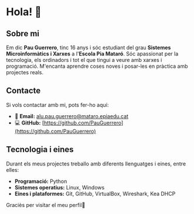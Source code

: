 # Hola! 👋

## Sobre mi
Em dic **Pau Guerrero**, tinc 16 anys i sóc estudiant del grau **Sistemes Microinformàtics i Xarxes** a l'**Escola Pia Mataró**. Sóc apassionat per la tecnologia, els ordinadors i tot el que tingui a veure amb xarxes i programació. M'encanta aprendre coses noves i posar-les en pràctica amb projectes reals.

## Contacte
Si vols contactar amb mi, pots fer-ho aquí:  
- 📧 **Email:** alu.pau.guerrero@mataro.epiaedu.cat
- 💻 **GitHub:** [https://github.com/PauGuerrero](https://github.com/PauGuerrero)

## Tecnologia i eines
Durant els meus projectes treballo amb diferents llenguatges i eines, entre elles:  
- **Programació:** Python
- **Sistemes operatius:** Linux, Windows  
- **Eines i plataformes:** Git, GitHub, VirtualBox, Wireshark, Kea DHCP  

Graciès per visitar el meu perfil🚀
